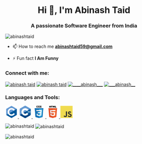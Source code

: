 <h1 align="center">Hi 👋, I'm Abinash Taid</h1>
<h3 align="center">A passionate Software Engineer from India</h3>

<p align="left"> <img src="https://komarev.com/ghpvc/?username=abinashtaid&label=Profile%20views&color=0e75b6&style=flat" alt="abinashtaid" /> </p>

- 📫 How to reach me **abinashtaid59@gmail.com**

- ⚡ Fun fact **I Am Funny**

<h3 align="left">Connect with me:</h3>
<p align="left">
<a href="https://linkedin.com/in/abinash taid" target="blank"><img align="center" src="https://raw.githubusercontent.com/rahuldkjain/github-profile-readme-generator/master/src/images/icons/Social/linked-in-alt.svg" alt="abinash taid" height="30" width="40" /></a>
<a href="https://fb.com/abinash taid" target="blank"><img align="center" src="https://raw.githubusercontent.com/rahuldkjain/github-profile-readme-generator/master/src/images/icons/Social/facebook.svg" alt="abinash taid" height="30" width="40" /></a>
<a href="https://instagram.com/____abinash___" target="blank"><img align="center" src="https://raw.githubusercontent.com/rahuldkjain/github-profile-readme-generator/master/src/images/icons/Social/instagram.svg" alt="____abinash___" height="30" width="40" /></a>
<a href="https://www.youtube.com/c/___abinash__" target="blank"><img align="center" src="https://raw.githubusercontent.com/rahuldkjain/github-profile-readme-generator/master/src/images/icons/Social/youtube.svg" alt="___abinash__" height="30" width="40" /></a>
</p>

<h3 align="left">Languages and Tools:</h3>
<p align="left"> <a href="https://www.cprogramming.com/" target="_blank" rel="noreferrer"> <img src="https://raw.githubusercontent.com/devicons/devicon/master/icons/c/c-original.svg" alt="c" width="40" height="40"/> </a> <a href="https://www.w3schools.com/cpp/" target="_blank" rel="noreferrer"> <img src="https://raw.githubusercontent.com/devicons/devicon/master/icons/cplusplus/cplusplus-original.svg" alt="cplusplus" width="40" height="40"/> </a> <a href="https://www.w3schools.com/css/" target="_blank" rel="noreferrer"> <img src="https://raw.githubusercontent.com/devicons/devicon/master/icons/css3/css3-original-wordmark.svg" alt="css3" width="40" height="40"/> </a> <a href="https://www.w3.org/html/" target="_blank" rel="noreferrer"> <img src="https://raw.githubusercontent.com/devicons/devicon/master/icons/html5/html5-original-wordmark.svg" alt="html5" width="40" height="40"/> </a> <a href="https://developer.mozilla.org/en-US/docs/Web/JavaScript" target="_blank" rel="noreferrer"> <img src="https://raw.githubusercontent.com/devicons/devicon/master/icons/javascript/javascript-original.svg" alt="javascript" width="40" height="40"/> </a> </p>

<p><img align="left" src="https://github-readme-stats.vercel.app/api/top-langs?username=abinashtaid&show_icons=true&locale=en&layout=compact" alt="abinashtaid" /></p>

<p>&nbsp;<img align="center" src="https://github-readme-stats.vercel.app/api?username=abinashtaid&show_icons=true&locale=en" alt="abinashtaid" /></p>

<p><img align="center" src="https://github-readme-streak-stats.herokuapp.com/?user=abinashtaid&" alt="abinashtaid" /></p>
